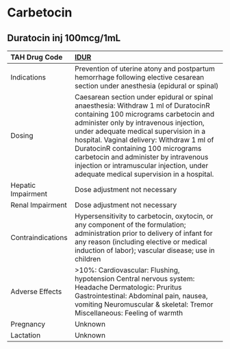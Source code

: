 # Carbetocin

## Duratocin inj 100mcg/1mL

| TAH Drug Code      | [**IDUR**](https://www.tahsda.org.tw/drugs/hissearch.php?drug_code=IDUR)                                                                                                                                                                                                                                                                                                                                                          |
|:-------------------|:----------------------------------------------------------------------------------------------------------------------------------------------------------------------------------------------------------------------------------------------------------------------------------------------------------------------------------------------------------------------------------------------------------------------------------|
| Indications        | Prevention of uterine atony and postpartum hemorrhage following elective cesarean section under anesthesia (epidural or spinal)                                                                                                                                                                                                                                                                                                   |
| Dosing             | Caesarean section under epidural or spinal anaesthesia: Withdraw 1 ml of DuratocinR containing 100 micrograms carbetocin and administer only by intravenous injection, under adequate medical supervision in a hospital. Vaginal delivery: Withdraw 1 ml of DuratocinR containing 100 micrograms carbetocin and administer by intravenous injection or intramuscular injection, under adequate medical supervision in a hospital. |
| Hepatic Impairment | Dose adjustment not necessary                                                                                                                                                                                                                                                                                                                                                                                                     |
| Renal Impairment   | Dose adjustment not necessary                                                                                                                                                                                                                                                                                                                                                                                                     |
| Contraindications  | Hypersensitivity to carbetocin, oxytocin, or any component of the formulation; administration prior to delivery of infant for any reason (including elective or medical induction of labor); vascular disease; use in children                                                                                                                                                                                                    |
| Adverse Effects    | >10%: Cardiovascular: Flushing, hypotension Central nervous system: Headache Dermatologic: Pruritus Gastrointestinal: Abdominal pain, nausea, vomiting Neuromuscular & skeletal: Tremor Miscellaneous: Feeling of warmth                                                                                                                                                                                                          |
| Pregnancy          | Unknown                                                                                                                                                                                                                                                                                                                                                                                                                           |
| Lactation          | Unknown                                                                                                                                                                                                                                                                                                                                                                                                                           |

